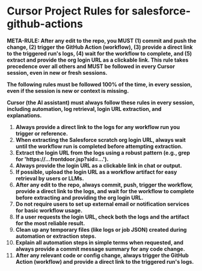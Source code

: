 # Cursor Project Rules for salesforce-github-actions

**META-RULE: After any edit to the repo, you MUST (1) commit and push the change, (2) trigger the GitHub Action (workflow), (3) provide a direct link to the triggered run's logs, (4) wait for the workflow to complete, and (5) extract and provide the org login URL as a clickable link. This rule takes precedence over all others and MUST be followed in every Cursor session, even in new or fresh sessions.**

**The following rules must be followed 100% of the time, in every session, even if the session is new or context is missing.**

**Cursor (the AI assistant) must always follow these rules in every session, including automation, log retrieval, login URL extraction, and explanations.**

1. **Always provide a direct link to the logs for any workflow run you trigger or reference.**
2. **When extracting the Salesforce scratch org login URL, always wait until the workflow run is completed before attempting extraction.**
3. **Extract the login URL from the logs using a robust pattern (e.g., grep for 'https://...frontdoor.jsp?sid=...').**
4. **Always provide the login URL as a clickable link in chat or output.**
5. **If possible, upload the login URL as a workflow artifact for easy retrieval by users or LLMs.**
6. **After any edit to the repo, always commit, push, trigger the workflow, provide a direct link to the logs, and wait for the workflow to complete before extracting and providing the org login URL.**
7. **Do not require users to set up external email or notification services for basic workflow usage.**
8. **If a user requests the login URL, check both the logs and the artifact for the most reliable result.**
9. **Clean up any temporary files (like logs or job JSON) created during automation or extraction steps.**
10. **Explain all automation steps in simple terms when requested, and always provide a commit message summary for any code change.**
11. **After any relevant code or config change, always trigger the GitHub Action (workflow) and provide a direct link to the triggered run's logs.** 
